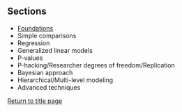 ## Sections

* [Foundations](docs/C01_P001_Probability.md)
* Simple comparisons
* Regression
* Generalized linear models
* P-values
* P-hacking/Researcher degrees of freedom/Replication
* Bayesian approach
* Hierarchical/Multi-level modeling
* Advanced techniques

[Return to title page](https://rettopnivek.github.io/Tutorials_for_statistics/)
